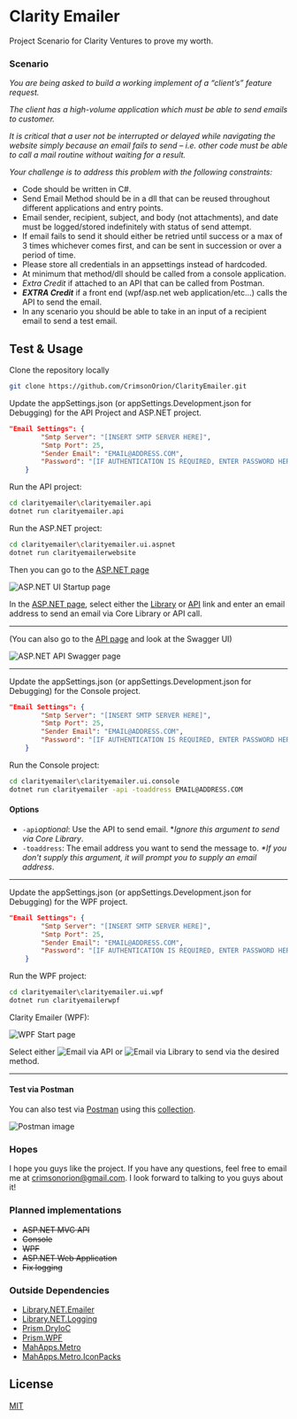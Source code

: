 # Clarity Emailer
Project Scenario for Clarity Ventures to prove my worth.

### Scenario
_You are being asked to build a working implement of a “client’s” feature request._

_The client has a high-volume application which must be able to send emails to customer._

_It is critical that a user not be interrupted or delayed while navigating the website simply because an
email fails to send – i.e. other code must be able to call a mail routine without waiting for a result._

_Your challenge is to address this problem with the following constraints:_

* Code should be written in C#.
* Send Email Method should be in a dll that can be reused throughout different applications and
entry points.
* Email sender, recipient, subject, and body (not attachments), and date must be logged/stored
indefinitely with status of send attempt.
* If email fails to send it should either be retried until success or a max of 3 times whichever
comes first, and can be sent in succession or over a period of time.
* Please store all credentials in an appsettings instead of hardcoded.
* At minimum that method/dll should be called from a console application.
* _Extra Credit_ if attached to an API that can be called from Postman.
* _**EXTRA Credit**_ if a front end (wpf/asp.net web application/etc...) calls the API to send the email.
* In any scenario you should be able to take in an input of a recipient email to send a test email. 

## Test & Usage

Clone the repository locally
```bash
git clone https://github.com/CrimsonOrion/ClarityEmailer.git
```
Update the appSettings.json (or appSettings.Development.json for Debugging) for the API Project and ASP.NET project.
```json
"Email Settings": {
        "Smtp Server": "[INSERT SMTP SERVER HERE]",
        "Smtp Port": 25,
        "Sender Email": "EMAIL@ADDRESS.COM",
        "Password": "[IF AUTHENTICATION IS REQUIRED, ENTER PASSWORD HERE]"
    }
```
Run the API project:
```bash
cd clarityemailer\clarityemailer.api
dotnet run clarityemailer.api
```
Run the ASP.NET project:
```bash
cd clarityemailer\clarityemailer.ui.aspnet
dotnet run clarityemailerwebsite
```

Then you can go to the [ASP.NET page](https://localhost:7135)
<p align="left">
  <img src="https://www.crimsonorion.com/img/ClarityEmailer-ASPNET-Startpage.png" alt="ASP.NET UI Startup page" />
</p>

In the [ASP.NET page](https://localhost:7135), select either the [Library](https://localhost:7135/LibraryEmailer) or [API](https://localhost:7135/APIEmailer) link and enter an email address to send an email via Core Library or API call.

---
(You can also go to the [API page](https://localhost:7185/swagger) and look at the Swagger UI)
<p align="left">
  <img src="https://www.crimsonorion.com/img/ClarityEmailer-API-Swagger.png" alt="ASP.NET API Swagger page" />
</p>

---
Update the appSettings.json (or appSettings.Development.json for Debugging) for the Console project.
```json
"Email Settings": {
        "Smtp Server": "[INSERT SMTP SERVER HERE]",
        "Smtp Port": 25,
        "Sender Email": "EMAIL@ADDRESS.COM",
        "Password": "[IF AUTHENTICATION IS REQUIRED, ENTER PASSWORD HERE]"
    }
```
Run the Console project:
```bash
cd clarityemailer\clarityemailer.ui.console
dotnet run clarityemailer -api -toaddress EMAIL@ADDRESS.COM
```

#### Options
* `-api`_optional_: Use the API to send email. *_Ignore this argument to send via Core Library_.
* `-toaddress`: The email address you want to send the message to. _*If you don't supply this argument, it will prompt you to supply an email address_.
---
Update the appSettings.json (or appSettings.Development.json for Debugging) for the WPF project.
```json
"Email Settings": {
        "Smtp Server": "[INSERT SMTP SERVER HERE]",
        "Smtp Port": 25,
        "Sender Email": "EMAIL@ADDRESS.COM",
        "Password": "[IF AUTHENTICATION IS REQUIRED, ENTER PASSWORD HERE]"
    }
```
Run the WPF project:
```bash
cd clarityemailer\clarityemailer.ui.wpf
dotnet run clarityemailerwpf
```

Clarity Emailer (WPF):
<p align="left">
  <img src="https://www.crimsonorion.com/img/ClarityEmailer-WPF-Start.png" alt="WPF Start page" />
</p>

Select either <img src="https://www.crimsonorion.com/img/ClarityEmailer-WPF-EmailAPI.png" alt="Email via API" /> or <img src="https://www.crimsonorion.com/img/ClarityEmailer-WPF-EmailLibrary.png" alt="Email via Library" /> to send via the desired method.

---
#### Test via Postman
You can also test via [Postman](https://www.postman.com) using this [collection](https://www.crimsonorion.com/img/ClarityEmailer.postman_collection.json).
<p align="left">
  <img src="https://www.crimsonorion.com/img/ClarityEmailer-Postman.png" alt="Postman image" />
</p>

### Hopes
I hope you guys like the project. If you have any questions, feel free to email me at crimsonorion@gmail.com. I look forward to talking to you guys about it!

### Planned implementations

* ~~ASP.NET MVC API~~
* ~~Console~~
* ~~WPF~~
* ~~ASP.NET Web Application~~
* ~~Fix logging~~

### Outside Dependencies

* [Library.NET.Emailer](https://www.nuget.org/packages/Library.NET.Emailer/)
* [Library.NET.Logging](https://www.nuget.org/packages/Library.NET.Logging/)
* [Prism.DryIoC](https://www.nuget.org/packages/Prism.DryIoC/)
* [Prism.WPF](https://www.nuget.org/packages/Prism.WPF/)
* [MahApps.Metro](https://www.nuget.org/packages/MahApps.Metro/)
* [MahApps.Metro.IconPacks](https://www.nuget.org/packages/MahApps.Metro.IconPacks/)

## License
[MIT](https://choosealicense.com/licenses/mit/)
